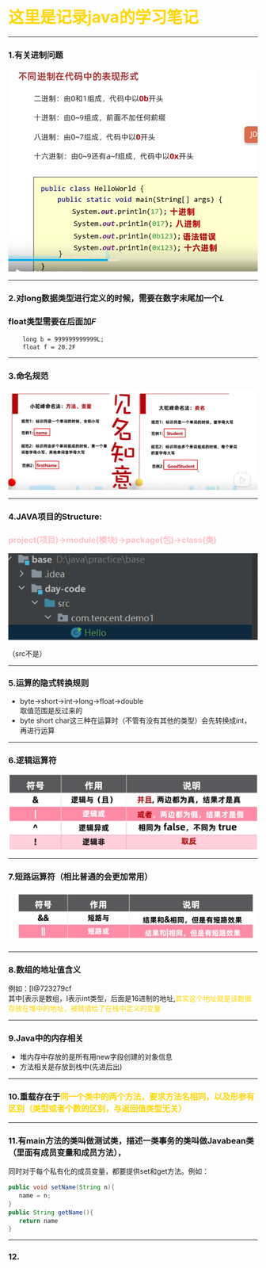 
# <font color='gold' size=6px>这里是记录java的学习笔记</font>

---

### 1.有关进制问题

![](.note_images/eaddc408.png)

---

### 2.对long数据类型进行定义的时候，需要在数字末尾加一个*L*
### float类型需要在后面加*F*
~~~
    long b = 999999999999L;
    float f = 20.2F
~~~

---

### 3.命名规范
![](.note_images/9136b70f.png)

---

### 4.JAVA项目的Structure:
### <font color='pink'>project(项目)->module(模块)->package(包)->class(类)</font>
![](.note_images/a466c293.png)

（src不是）

---

### 5.运算的隐式转换规则
 - byte->short->int->long->float->double  
取值范围是反过来的
 - byte short char这三种在运算时（不管有没有其他的类型）会先转换成int，再进行运算

---

### 6.逻辑运算符
![](.note_images/832258bd.png)

---

### 7.短路运算符（相比普通的会更加常用）
![](.note_images/b520100e.png)

---

### 8.数组的地址值含义
例如：[I@723279cf  
其中[表示是数组，I表示int类型，后面是16进制的地址,<font color=gold>其实这个地址就是该数据存放在堆中的地址，被赋值给了在栈中定义的变量</font>

---

### 9.Java中的内存相关
 - 堆内存中存放的是所有用new字段创建的对象信息
 - 方法相关是存放到栈中(先进后出)


---

### 10.重载存在于<font color=gold>同一个类中的两个方法，要求方法名相同，以及形参有区别（类型或者个数的区别，与返回值类型无关）</font>

---

### 11.有main方法的类叫做测试类，描述一类事务的类叫做Javabean类（里面有成员变量和成员方法），
同时对于每个私有化的成员变量，都要提供set和get方法。例如：
 ~~~java
public void setName(String n){
    name = n;
}
public String getName(){
    return name
}
~~~

---

### 12.



